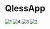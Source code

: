 # QlessApp
![1](https://github.com/haripriya00/QlessApp/assets/109473332/7d73c7bc-8ad0-4f00-99d1-47ee507e3949)
![4](https://github.com/haripriya00/QlessApp/assets/109473332/62f35f24-519a-46f5-8c20-781e3f216457)
![3](https://github.com/haripriya00/QlessApp/assets/109473332/6ff8a7d9-6918-48fa-bf62-0e3dac48bc9c)
![2](https://github.com/haripriya00/QlessApp/assets/109473332/0dd4a35d-fb10-4e68-a7c0-3519816f8cb0)
